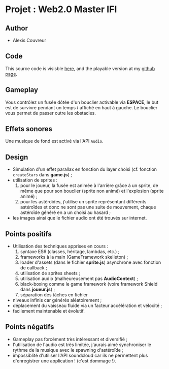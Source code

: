 # Projet : Web2.0 Master IFI

## Author

* Alexis Couvreur

## Code 

This source code is visisble [here](https://acouvreur.github.io/zittoone.github.io/), and the playable version at my [github page](https://zittoone.github.io/).

## Gameplay

Vous contrôlez un fusée dôtée d'un bouclier activable via **ESPACE**, le but est de survivre pendant un temps *t* affiché en haut à gauche.
Le bouclier vous permet de passer outre les obstacles.

## Effets sonores

Une musique de fond est activé via l'API `Audio`.

## Design

* Simulation d'un effet parallax en fonction du layer choisi (cf. fonction `createStars` dans **game.js**) ;
* utilisation de sprites :
    1. pour le joueur, la fusée est animée à l'arrière grâce à un sprite, de même que pour son bouclier (sprite non animé) et l'explosion (sprite animé) ;
    2. pour les astéroïdes, j'utilise un sprite représentant différents astéroïdes et donc ne sont pas une suite de mouvement, chaque astéroïde généré en a un choisi au hasard ;
* les images ainsi que le fichier audio ont été trouvés sur internet.

## Points positifs

* Utilisation des techniques apprises en cours :
    1. syntaxe ES6 (classes, héritage, lambdas, etc.) ;
    2. frameworks à la main (GameFramework skelleton) ;
    3. loader d'assets (dans le fichier **sprite.js**) asynchrone avec fonction de callback ;
    4. utilisation de sprites sheets ;
    5. utilisation audio (malheureusement pas **AudioContext**) ;
    6. black-boxing comme le game framework (voire framework Shield dans **joueur.js**) ;
    7. séparation des tâches en fichier
* niveaux infinis car générés aléatoirement ;
* déplacement du vaisseau fluide via un facteur accélération et vélocité ;
* facilement maintenable et évolutif.

## Points négatifs

* Gameplay pas forcément très intéressant et diversifié ;
* l'utilisation de l'audio est très limitée, j'aurais aimé synchroniser le rythme de la musique avec le spawning d'astéroïde ;
* impossiblité d'utiliser l'API soundcloud car ils ne permettent plus d'enregistrer une application ! (c'est dommage !).
